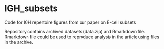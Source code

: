 # IGH_subsets
Code for IGH repertoire figures from our paper on B-cell subsets

Repository contains archived datasets (data.zip) and Rmarkdown file.
Rmarkdown file could be used to reproduce analysis in the article using files in the archive.
